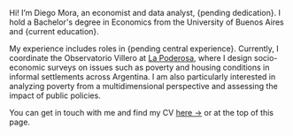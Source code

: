 Hi! I’m Diego Mora, an economist and data analyst, {pending dedication}. I hold a Bachelor's degree in Economics from the University of Buenos Aires and {current education}.

My experience includes roles in {pending central experience}. Currently, I coordinate the Observatorio Villero at [La Poderosa](https://www.instagram.com/lagargantapoderosa/), where I design socio-economic surveys on issues such as poverty and housing conditions in informal settlements across Argentina. I am also particularly interested in analyzing poverty from a multidimensional perspective and assessing the impact of public policies.

You can get in touch with me and find my CV [here →](https://drive.google.com/file/d/1lwOTeUCNgI_H3bU7rwT6sjUkp0IwfIqo/view?usp=sharing) or at the top of this page.
